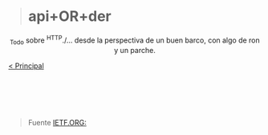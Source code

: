 ># api+OR+der

<p align="center">
<sub>Todo</sub> sobre <sup>HTTP</sup>./... desde la perspectiva de un buen barco, con algo de ron y un parche.
</p>

[< Principal](https://github.com/Inf3r/apiORder/tree/main)

<br>
<br>
<br>
<br>

>Fuente [IETF.ORG:](https://datatracker.ietf.org/doc/html/rfc9110)




